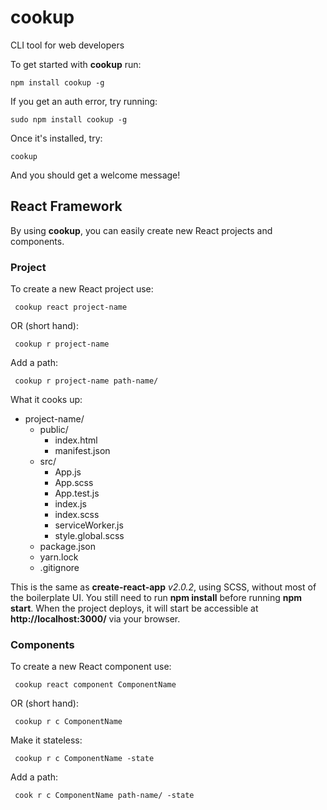 # cookup

CLI tool for web developers

To get started with **cookup** run:

```npm install cookup -g```

If you get an auth error, try running:

```sudo npm install cookup -g```

Once it's installed, try:

```cookup```

And you should get a welcome message!

## React Framework

By using **cookup**, you can easily create new React projects and components.

### Project
To create a new React project use: 

``` cookup react project-name```

OR (short hand):

``` cookup r project-name```

Add a path:

``` cookup r project-name path-name/```

What it cooks up:
- project-name/
    - public/
        - index.html
        - manifest.json
    - src/
        - App.js
        - App.scss
        - App.test.js
        - index.js
        - index.scss
        - serviceWorker.js
        - style.global.scss
    - package.json
    - yarn.lock
    - .gitignore

This is the same as **create-react-app** *v2.0.2*, using SCSS, without most of the boilerplate UI. You still need to run **npm install** before running **npm start**. When the project deploys, it will start be accessible at **http://localhost:3000/** via your browser.

### Components

To create a new React component use: 

``` cookup react component ComponentName```

OR (short hand):

``` cookup r c ComponentName```

Make it stateless:

``` cookup r c ComponentName -state```

Add a path:

``` cook r c ComponentName path-name/ -state```